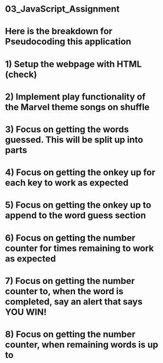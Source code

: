 # 03_JavaScript_Assignment

# Here is the breakdown for Pseudocoding this application
# 1) Setup the webpage with HTML (check)
# 2) Implement play functionality of the Marvel theme songs on shuffle
# 3) Focus on getting the words guessed. This will be split up into parts

# 4) Focus on getting the onkey up for each key to work as expected
# 5) Focus on getting the onkey up to append to the word guess section 
# 6) Focus on getting the number counter for times remaining to work as expected
# 7) Focus on getting the number counter to, when the word is completed, say an alert that says YOU WIN!
# 8) Focus on getting the number counter, when remaining words is up to 